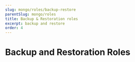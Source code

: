 ```yaml
---
slug: mongo/roles/backup-restore
parentSlug: mongo/roles
title: Backup & Restoration roles
excerpt: backup and restore
order: 4
---
```

# Backup and Restoration Roles